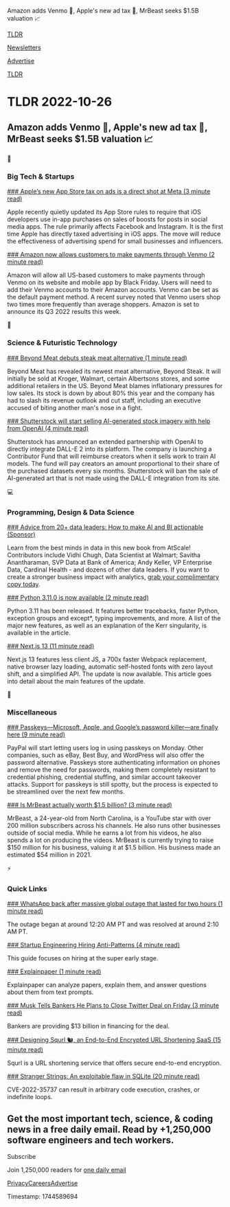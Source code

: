 Amazon adds Venmo 💸, Apple's new ad tax 📮, MrBeast seeks $1.5B valuation 📈

[TLDR](/)

[Newsletters](/newsletters)

[Advertise](https://advertise.tldr.tech/)

[TLDR](/)

# TLDR 2022-10-26

## Amazon adds Venmo 💸, Apple's new ad tax 📮, MrBeast seeks $1.5B valuation 📈

📱

### Big Tech & Startups

[### Apple’s new App Store tax on ads is a direct shot at Meta (3 minute read)](https://www.theverge.com/2022/10/25/23423637/apple-app-store-tax-boosted-social-media-posts?utm_source=tldrnewsletter)

Apple recently quietly updated its App Store rules to require that iOS developers use in-app purchases on sales of boosts for posts in social media apps. The rule primarily affects Facebook and Instagram. It is the first time Apple has directly taxed advertising in iOS apps. The move will reduce the effectiveness of advertising spend for small businesses and influencers.

[### Amazon now allows customers to make payments through Venmo (2 minute read)](https://techcrunch.com/2022/10/25/amazon-now-allows-customers-to-make-payments-through-venmo/?utm_source=tldrnewsletter)

Amazon will allow all US-based customers to make payments through Venmo on its website and mobile app by Black Friday. Users will need to add their Venmo accounts to their Amazon accounts. Venmo can be set as the default payment method. A recent survey noted that Venmo users shop two times more frequently than average shoppers. Amazon is set to announce its Q3 2022 results this week.

🚀

### Science & Futuristic Technology

[### Beyond Meat debuts steak meat alternative (1 minute read)](https://www.axios.com/2022/10/24/beyond-meat-beyond-steak-meat-alternative?utm_source=tldrnewsletter)

Beyond Meat has revealed its newest meat alternative, Beyond Steak. It will initially be sold at Kroger, Walmart, certain Albertsons stores, and some additional retailers in the US. Beyond Meat blames inflationary pressures for low sales. Its stock is down by about 80% this year and the company has had to slash its revenue outlook and cut staff, including an executive accused of biting another man's nose in a fight.

[### Shutterstock will start selling AI-generated stock imagery with help from OpenAI (4 minute read)](https://www.theverge.com/2022/10/25/23422359/shutterstock-ai-generated-art-openai-dall-e-partnership-contributors-fund-reimbursement?scrolla=5eb6d68b7fedc32c19ef33b4?utm_source=tldrnewsletter)

Shutterstock has announced an extended partnership with OpenAI to directly integrate DALL-E 2 into its platform. The company is launching a Contributor Fund that will reimburse creators when it sells work to train AI models. The fund will pay creators an amount proportional to their share of the purchased datasets every six months. Shutterstock will ban the sale of AI-generated art that is not made using the DALL-E integration from its site.

💻

### Programming, Design & Data Science

[### Advice from 20+ data leaders: How to make AI and BI actionable (Sponsor)](https://www.atscale.com/resource/make-insights-actionable-with-ai-and-bi/?utm_medium=email&amp;utm_source=tldr&amp;utm_campaign=bookv2&amp;utm_content=null&amp;utm_term=null)

Learn from the best minds in data in this new book from AtScale! Contributors include Vidhi Chugh, Data Scientist at Walmart; Savitha Anantharaman, SVP Data at Bank of America; Andy Keller, VP Enterprise Data, Cardinal Health - and dozens of other data leaders. If you want to create a stronger business impact with analytics, [grab your complimentary copy today](https://www.atscale.com/resource/make-insights-actionable-with-ai-and-bi/?utm_medium=email&utm_source=tldr&utm_campaign=bookv2&utm_content=null&utm_term=null).

[### Python 3.11.0 is now available (2 minute read)](https://blog.python.org/2022/10/python-3110-is-now-available.html?utm_source=tldrnewsletter)

Python 3.11 has been released. It features better tracebacks, faster Python, exception groups and except\*, typing improvements, and more. A list of the major new features, as well as an explanation of the Kerr singularity, is available in the article.

[### Next.js 13 (11 minute read)](https://nextjs.org/blog/next-13?utm_source=tldrnewsletter)

Next.js 13 features less client JS, a 700x faster Webpack replacement, native browser lazy loading, automatic self-hosted fonts with zero layout shift, and a simplified API. The update is now available. This article goes into detail about the main features of the update.

🎁

### Miscellaneous

[### Passkeys—Microsoft, Apple, and Google’s password killer—are finally here (9 minute read)](https://arstechnica.com/information-technology/2022/10/passkeys-microsoft-apple-and-googles-password-killer-are-finally-here/?utm_source=tldrnewsletter)

PayPal will start letting users log in using passkeys on Monday. Other companies, such as eBay, Best Buy, and WordPress will also offer the password alternative. Passkeys store authenticating information on phones and remove the need for passwords, making them completely resistant to credential phishing, credential stuffing, and similar account takeover attacks. Support for passkeys is still spotty, but the process is expected to be streamlined over the next few months.

[### Is MrBeast actually worth $1.5 billion? (3 minute read)](https://techcrunch.com/2022/10/25/mrbeast-1-5-billion-valuation-youtuber/?utm_source=tldrnewsletter)

MrBeast, a 24-year-old from North Carolina, is a YouTube star with over 200 million subscribers across his channels. He also runs other businesses outside of social media. While he earns a lot from his videos, he also spends a lot on producing the videos. MrBeast is currently trying to raise $150 million for his business, valuing it at $1.5 billion. His business made an estimated $54 million in 2021.

⚡

### Quick Links

[### WhatsApp back after massive global outage that lasted for two hours (1 minute read)](https://techcrunch.com/2022/10/25/whatsapp-down/?utm_source=tldrnewsletter)

The outage began at around 12:20 AM PT and was resolved at around 2:10 AM PT.

[### Startup Engineering Hiring Anti-Patterns (4 minute read)](https://blog.southparkcommons.com/startup-engineering-hiring-anti-patterns/?utm_source=tldrnewsletter)

This guide focuses on hiring at the super early stage.

[### Explainpaper (1 minute read)](https://threadreaderapp.com/amanjha__/status/1584628485510733825?s=12&amp;t=uBge2hY4jLfWRnoMXbxbfg)

Explainpaper can analyze papers, explain them, and answer questions about them from text prompts.

[### Musk Tells Bankers He Plans to Close Twitter Deal on Friday (3 minute read)](https://archive.ph/FjM8J?utm_source=tldrnewsletter)

Bankers are providing $13 billion in financing for the deal.

[### Designing Squrl 🐿️, an End-to-End Encrypted URL Shortening SaaS (15 minute read)](https://blog.justincarver.work/squrl-encrypted-url-shortening-saas#heading-encrypting-data?utm_source=tldrnewsletter)

Squrl is a URL shortening service that offers secure end-to-end encryption.

[### Stranger Strings: An exploitable flaw in SQLite (20 minute read)](https://blog.trailofbits.com/2022/10/25/sqlite-vulnerability-july-2022-library-api/?utm_source=tldrnewsletter)

CVE-2022-35737 can result in arbitrary code execution, crashes, or indefinite loops.

## Get the most important tech, science, & coding news in a free daily email. Read by +1,250,000 software engineers and tech workers.

Subscribe

Join 1,250,000 readers for [one daily email](/api/latest/tech)

[Privacy](/privacy)[Careers](https://jobs.ashbyhq.com/tldr.tech)[Advertise](/tech/advertise)

Timestamp: 1744589694